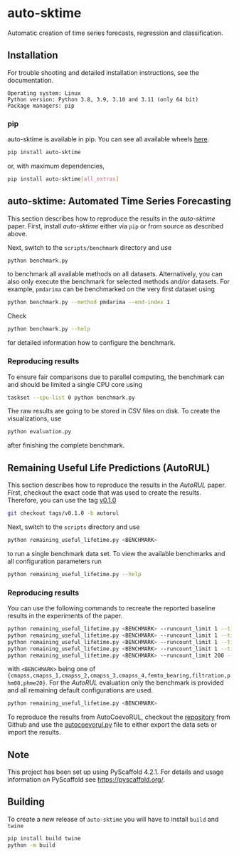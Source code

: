 # auto-sktime

Automatic creation of time series forecasts, regression and classification.

## Installation

For trouble shooting and detailed installation instructions, see the documentation.

```
Operating system: Linux
Python version: Python 3.8, 3.9, 3.10 and 3.11 (only 64 bit)
Package managers: pip
```

### pip

auto-sktime is available in pip. You can see all available wheels [here](https://test.pypi.org/project/auto-sktime).

```bash
pip install auto-sktime
```

or, with maximum dependencies,

```bash
pip install auto-sktime[all_extras]
```

## auto-sktime: Automated Time Series Forecasting

This section describes how to reproduce the results in the _auto-sktime_ paper. First, install _auto-sktime_ either via
`pip` or from source as described above.

Next, switch to the `scripts/benchmark` directory and use

```bash
python benchmark.py
```

to benchmark all available methods on all datasets. Alternatively, you can also only execute the benchmark for selected
methods and/or datasets. For example, `pmdarima` can be benchmarked on the very first dataset using
```bash
python benchmark.py --method pmdarima --end-index 1
```

Check
```bash
python benchmark.py --help
```
for detailed information how to configure the benchmark.

### Reproducing results
To ensure fair comparisons due to parallel computing, the benchmark can and should be limited a single CPU core using

```bash
taskset --cpu-list 0 python benchmark.py
```

The raw results are going to be stored in CSV files on disk. To create the visualizations, use
```bash
python evaluation.py
```
after finishing the complete benchmark.


## Remaining Useful Life Predictions (AutoRUL)

This section describes how to reproduce the results in the _AutoRUL_ paper. First, checkout the exact code that was used
to create the results. Therefore, you can use the tag [v0.1.0](https://github.com/Ennosigaeon/auto-sktime/tree/v0.1.0)

```bash
git checkout tags/v0.1.0 -b autorul
```

Next, switch to the `scripts` directory and use

```bash
python remaining_useful_lifetime.py <BENCHMARK>
```

to run a single benchmark data set. To view the available benchmarks and all configuration parameters run

```bash
python remaining_useful_lifetime.py --help
```

### Reproducing results

You can use the following commands to recreate the reported baseline results in the experiments of the paper.

```bash
python remaining_useful_lifetime.py <BENCHMARK> --runcount_limit 1 --timeout 3600 --multi_fidelity False --include baseline_lstm
python remaining_useful_lifetime.py <BENCHMARK> --runcount_limit 1 --timeout 3600 --multi_fidelity False --include baseline_cnn
python remaining_useful_lifetime.py <BENCHMARK> --runcount_limit 1 --timeout 3600 --multi_fidelity False --include baseline_transformer
python remaining_useful_lifetime.py <BENCHMARK> --runcount_limit 1 --timeout 7200 --multi_fidelity False --include baseline_rf
python remaining_useful_lifetime.py <BENCHMARK> --runcount_limit 200 --timeout 7200 --multi_fidelity False --ensemble_size 1 --include baseline_svm
```

with `<BENCHMARK>` being one of `{cmapss,cmapss_1,cmapss_2,cmapss_3,cmapss_4,femto_bearing,filtration,phm08,phme20}`.
For the _AutoRUL_ evaluation only the benchmark is provided and all remaining default configurations are used.

```bash
python remaining_useful_lifetime.py <BENCHMARK>
```

To reproduce the results from AutoCoevoRUL, checkout the [repository](https://github.com/Ennosigaeon/AutoCoevoRUL) from
Github and use the [autocoevorul.py](scripts/autocoevorul.py) file to either export the data sets or import the results.

## Note

This project has been set up using PyScaffold 4.2.1. For details and usage
information on PyScaffold see https://pyscaffold.org/.

## Building

To create a new release of `auto-sktime` you will have to install `build` and `twine`

```bash
pip install build twine
python -m build
```
